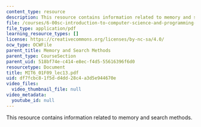 ```yaml
---
content_type: resource
description: This resource contains information related to memory and search methods.
file: /courses/6-00sc-introduction-to-computer-science-and-programming-spring-2011/df7fcbc81f5dd4dd28c4a3d5e944670e_MIT6_01F09_lec13.pdf
file_type: application/pdf
learning_resource_types: []
license: https://creativecommons.org/licenses/by-nc-sa/4.0/
ocw_type: OCWFile
parent_title: Memory and Search Methods
parent_type: CourseSection
parent_uid: 518bf74e-c414-e8ec-f4d5-55616396f6d0
resourcetype: Document
title: MIT6_01F09_lec13.pdf
uid: df7fcbc8-1f5d-d4dd-28c4-a3d5e944670e
video_files:
  video_thumbnail_file: null
video_metadata:
  youtube_id: null
---
```

This resource contains information related to memory and search methods.